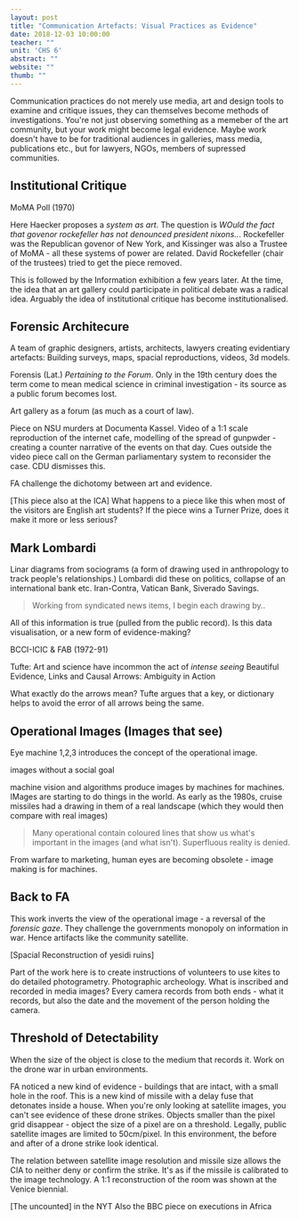 ```yaml
---
layout: post
title: "Communication Artefacts: Visual Practices as Evidence"
date: 2018-12-03 10:00:00
teacher: ""
unit: 'CHS 6'
abstract: ""
website: ""
thumb: ""
---
```


Communication practices do not merely use media, art and design tools to examine and critique issues, they can themselves become methods of investigations. You're not just observing something as a memeber of the art community, but your work might become legal evidence. Maybe work doesn't have to be for traditional audiences in galleries, mass media, publications etc., but for lawyers, NGOs, members of supressed communities.

## Institutional Critique

MoMA Poll (1970)

Here Haecker proposes a *system as art*. The question is *WOuld the fact that govenor rockefeller has not denounced president nixons..*. Rockefeller was the Republican govenor of New York, and Kissinger was also a Trustee of MoMA - all these systems of power are related. David Rockefeller (chair of the trustees) tried to get the piece removed.

This is followed by the Information exhibition a few years later. At the time, the idea that an art gallery could participate in political debate was a radical idea. Arguably the idea of institutional critique has become institutionalised.

## Forensic Architecure

A team of graphic designers, artists, architects, lawyers creating evidentiary artefacts: Building surveys, maps, spacial reproductions, videos, 3d models.

Forensis (Lat.) *Pertaining to the Forum*. Only in the 19th century does the term come to mean medical science in criminal investigation - its source as a public forum becomes lost.

Art gallery as a forum (as much as a court of law).

Piece on NSU murders at Documenta Kassel. Video of a 1:1 scale reproduction of the internet cafe, modelling of the spread of gunpwder - creating a counter narrative of the events on that day. Cues outside the video piece call on the German parliamentary system to reconsider the case. CDU dismisses this.

FA challenge the dichotomy between art and evidence. 

[This piece also at the ICA]
What happens to a piece like this when most of the visitors are English art students? If the piece wins a Turner Prize, does it make it more or less serious?

## Mark Lombardi
Linar diagrams from sociograms (a form of drawing used in anthropology to track people's relationships.) Lombardi did these on politics, collapse of an international bank etc. Iran-Contra, Vatican Bank, Siverado Savings.

> Working from syndicated news items, I begin each drawing by..

All of this information is true (pulled from the public record). Is this data visualisation, or a new form of evidence-making?

BCCI-ICIC & FAB (1972-91)

Tufte: Art and science have incommon the act of *intense seeing*
Beautiful Evidence, Links and Causal Arrows: Ambiguity in Action

What exactly do the arrows mean? Tufte argues that a key, or dictionary helps to avoid the error of all arrows being the same.

## Operational Images (Images that see)
Eye machine 1,2,3 introduces the concept of the operational image.

images without a social goal

machine vision and algorithms produce images by machines for machines. IMages are starting to do things in the world. As early as the 1980s, cruise missiles had a drawing in them of a real landscape (which they would then compare with real images)

> Many operational contain coloured lines that show us what's important in the images (and what isn't). Superfluous reality is denied.

From warfare to marketing, human eyes are becoming obsolete - image making is for machines.

## Back to FA

This work inverts the view of the operational image - a reversal of the *forensic gaze*. They challenge the governments monopoly on information in war. Hence artifacts like the community satellite.

[Spacial Reconstruction of yesidi ruins]

Part of the work here is to create instructions of volunteers to use kites to do detailed photogrametry. Photographic archeology. What is inscribed and recorded in media images? Every camera records from both ends - what it records, but also the date and the movement of the person holding the camera.

## Threshold of Detectability
When the size of the object is close to the medium that records it.
Work on the drone war in urban environments.

FA noticed a new kind of evidence - buildings that are intact, with a small hole in the roof. This is a new kind of missile with a delay fuse that detonates inside a house. When you're only looking at satellite images, you can't see evidence of these drone strikes.
Objects smaller than the pixel grid disappear - object the size of a pixel are on a threshold. Legally, public satellite images are limited to 50cm/pixel. In this environment, the before and after of a drone strike look identical.

The relation between satellite image resolution and missile size allows the CIA to neither deny or confirm the strike. It's as if the missile is calibrated to the image technology. A 1:1 reconstruction of the room was shown at the Venice biennial.

[The uncounted] in the NYT
Also the BBC piece on executions in Africa